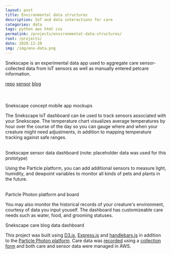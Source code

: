 ```yaml
---
layout: post
title: Environmental data structures
description: IoT and data interactions for care
categories: data
tags: python aws html css
permalink: /projects/environmental-data-structures/
root: /projects/
date: 2020-12-20
img: /img/env-data.png
---
```


Snekscape is an experimental data app used to aggregate care sensor-collected data from IoT sensors as well as manually entered petcare information. 

<div class="materials center">
	<a href="https://github.com/papermashea/ds-2020/tree/main/finalProject" target="_blank" class="post-resource" id="sources">repo</a>
	<a href="{{ site.baseurl }}/img/env-data/sensor-data-demo.m4v" target="_blank" class="post-resource" id="sources">sensor</a>
	<a href="{{ site.baseurl }}/img/env-data/blog-data-demo.m4v" target="_blank" class="post-resource" id="sources">blog</a>
</div>
<br>
<br>
<div class="img_full">
	<img class="col one" src="{{ site.baseurl }}/img/env-data/ui/IOT_Menu.png" alt="" title="app mockups"/>
	<img class="col one" src="{{ site.baseurl }}/img/env-data/ui/IOT_Collected_temp.png" alt="" title="app mockups"/>
	<img class="col one" src="{{ site.baseurl }}/img/env-data/ui/IOT_Care-crop.png" alt="" title="app mockups"/>
</div>
<div class="col three caption">
	Snekscape concept mobile app mockups
</div>

The Snekscape IoT dashboard can be used to track sensors associated with your Snekscape. The temperature chart visualizes average temperatures by hour over the course of the day so you can gauge where and when your creature might need adjustments, in addition to mapping temperature tracking against safe ranges.

<div class="img_full">
	<img class="col half" src="{{ site.baseurl }}/img/env-data/sensor_data1.gif" alt="" title="sensor chart"/>
<img class="col half" src="{{ site.baseurl }}/img/env-data/sensor_data2.gif" alt="" title="sensor chart"/>
</div>
<div class="col three caption">
	Snekscape sensor data dashboard (note: placeholder data was used for this prototype)
</div>

Using the Particle platform, you can add additional sensors to measure light, humidity, and dewpoint variables to monitor all kinds of pets and plants in the future.

<div class="img_row">
	<img class="col half" src="{{ site.baseurl }}/img/env-data/particle_variable.png" alt="" title="particle variables"/>
	<img class="col half" src="{{ site.baseurl }}/img/env-data/particle_board.jpg" alt="" title="particle board"/>
</div>
<div class="col three caption">
	Particle Photon platform and board
</div>

You may also monitor the historical records of your creature's environment, courtesy of data you input youself. The dashboard has customizeable care needs such as water, food, and grooming statuses.

<div class="img_full">
	<img class="col three" src="{{ site.baseurl }}/img/env-data/blog_data.gif" alt="" title="blog chart"/>
</div>
<div class="col three caption">
	Snekscape care blog data dashboard
</div>

This project was built using <a href="https://d3js.org/" target="_blank">D3.js</a>, <a href="https://expressjs.com/" target="_blank">Express.js</a> and <a href="https://handlebarsjs.com/" target="_blank">handlebars.js</a> in addition to the <a href="https://docs.particle.io/photon/" target="_blank">Particle Photon platform</a>. Care data was <a href="https://github.com/papermashea/ds-2020/blob/main/finalProject/processBlog/data/caresheet.entries.csv" target="_blank">recorded</a> using a <a href="https://github.com/papermashea/ds-2020/blob/main/finalProject/app/templates/form.txt" target="_blank">collection form</a> and both care and sensor data were managed in AWS.

